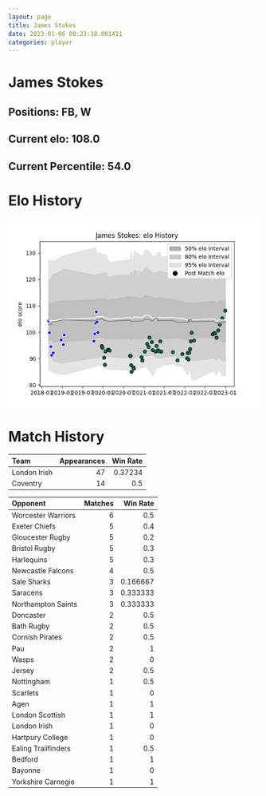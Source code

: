 ```yaml
---  
layout: page  
title: James Stokes  
date: 2023-01-06 00:23:18.001411  
categories: player  
---
```

# James Stokes

## Positions: FB, W

## Current elo: 108.0

## Current Percentile: 54.0

# Elo History


![elo history](history_JamesStokes.png)
# Match History


| Team         |   Appearances |   Win Rate |
|:-------------|--------------:|-----------:|
| London Irish |            47 |    0.37234 |
| Coventry     |            14 |    0.5     |

| Opponent            |   Matches |   Win Rate |
|:--------------------|----------:|-----------:|
| Worcester Warriors  |         6 |   0.5      |
| Exeter Chiefs       |         5 |   0.4      |
| Gloucester Rugby    |         5 |   0.2      |
| Bristol Rugby       |         5 |   0.3      |
| Harlequins          |         5 |   0.3      |
| Newcastle Falcons   |         4 |   0.5      |
| Sale Sharks         |         3 |   0.166667 |
| Saracens            |         3 |   0.333333 |
| Northampton Saints  |         3 |   0.333333 |
| Doncaster           |         2 |   0.5      |
| Bath Rugby          |         2 |   0.5      |
| Cornish Pirates     |         2 |   0.5      |
| Pau                 |         2 |   1        |
| Wasps               |         2 |   0        |
| Jersey              |         2 |   0.5      |
| Nottingham          |         1 |   0.5      |
| Scarlets            |         1 |   0        |
| Agen                |         1 |   1        |
| London Scottish     |         1 |   1        |
| London Irish        |         1 |   0        |
| Hartpury College    |         1 |   0        |
| Ealing Trailfinders |         1 |   0.5      |
| Bedford             |         1 |   1        |
| Bayonne             |         1 |   0        |
| Yorkshire Carnegie  |         1 |   1        |